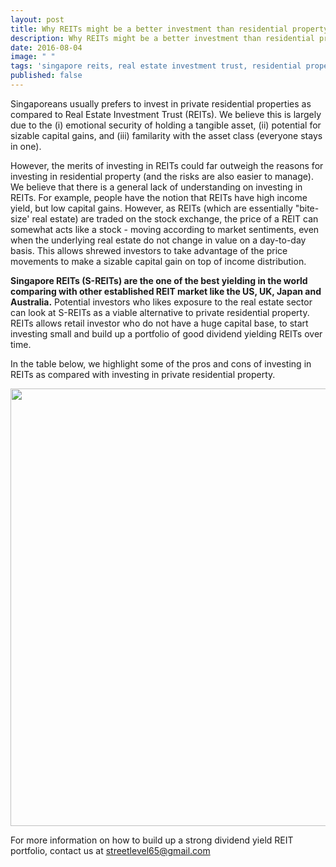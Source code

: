 ```yaml
---
layout: post
title: Why REITs might be a better investment than residential property
description: Why REITs might be a better investment than residential property
date: 2016-08-04
image: " "
tags: 'singapore reits, real estate investment trust, residential property, property investment'
published: false
---
```


Singaporeans usually prefers to invest in private residential properties as compared to Real Estate Investment Trust (REITs).  We believe this is largely due to the (i) emotional security of holding a tangible asset, (ii) potential for sizable capital gains, and (iii) familarity with the asset class (everyone stays in one).

However, the merits of investing in REITs could far outweigh the reasons for investing in residential property (and the risks are also easier to manage).  We believe that there is a general lack of understanding on investing in REITs. <!--more-->For example, people have the notion that REITs have high income yield, but low capital gains.  However, as REITs (which are essentially "bite-size' real estate) are traded on the stock exchange, the price of a REIT can somewhat acts like a stock - moving according to market sentiments, even when the underlying real estate do not change in value on a day-to-day basis.  This allows shrewed investors to take advantage of the price movements to make a sizable capital gain on top of income distribution.

**Singapore REITs (S-REITs) are the one of the best yielding in the world comparing with other established REIT market like the US, UK, Japan and Australia.**  Potential investors who likes exposure to the real estate sector can look at S-REITs as a viable alternative to private residential property. REITs allows retail investor who do not have a huge capital base, to start investing small and build up a portfolio of good dividend yielding REITs over time.

In the table below, we highlight some of the pros and cons of investing in REITs as compared with investing in private residential property.

<img src="http://www.street-level.co/assets/REIT-vs-resi-table.png" width="700px"><br>

For more information on how to build up a strong dividend yield REIT portfolio, contact us at streetlevel65@gmail.com





